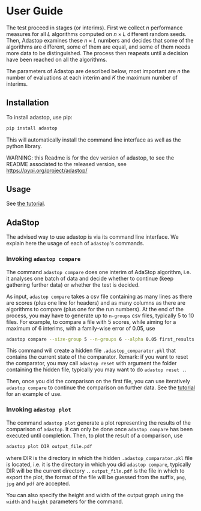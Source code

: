 # User Guide
The test proceed in stages (or interims). First we collect $n$ performance measures for all $L$ algorithms computed on $n\times L$ different random seeds.
Then, Adastop examines these $n\times L$ numbers and decides that some of the algorithms are different, some of them are equal, and some of them needs more data to be distinguished. The process then reapeats until a decision have been reached on all the algorithms.

The parameters of Adastop are described below, most important are $n$ the number of evaluations at each interim and $K$ the maximum number of interims.


## Installation

To install adastop, use pip:
```bash
pip install adastop
```

This will automatically install the command line interface as well as the python library.

WARNING: this Readme is for the dev version of adastop, to see the README associated to the released version, see https://pypi.org/project/adastop/



## Usage

See [the tutorial](tutorials).

## AdaStop 

The advised way to use adastop is via its command line interface. We explain here the usage of each of `adastop`'s commands.

### Invoking `adastop compare`

The command `adastop compare` does one interim of AdaStop algorithm, i.e. it analyses one batch of data and decide whether to continue (keep gathering further data) or whether the test is decided.

As input, `adastop compare` takes a csv file containing as many lines as there are scores (plus one line for headers) and as many columns as there are algorithms to compare (plus one for the run numbers). At the end of the process, you may have to generate up to `n-groups` csv files, typically 5 to 10 files. For example, to compare a file with 5 scores, while aiming for a maximum of 6 interims, with a family-wise error of $0.05$, use

```bash
adastop compare --size-group 5 --n-groups 6 --alpha 0.05 first_results.csv
```

This command will create a hidden file `.adastop_comparator.pkl` that contains the current state of the comparator. Remark: if you want to reset the comparator, you may call `adastop reset` with argument the folder containing the hidden file, typically you may want to do `adastop reset .`.

Then, once you did the comparison on the first file, you can use iteratively `adastop compare` to continue the comparison on further data. See the [tutorial](Tutorial) for an example of use.

### Invoking `adastop plot`

The command `adastop plot` generate a plot representing the results of the comparison of `adastop`. It can only be done once `adastop compare` has been executed until completion. Then, to plot the result of a comparison, use 

```bash
adastop plot DIR output_file.pdf 
```
where DIR is the directory in which the hidden `.adastop_comparator.pkl` file is located, i.e. it is the directory in which you did `adastop compare`, typically DIR will be the current directory `.`. `output_file.pdf` is the file in which to export the plot, the format of the file will be guessed from the suffix, `png`, `jpg` and `pdf` are accepted.

You can also specify the height and width of the output graph using the `width` and `height` parameters for the command.
